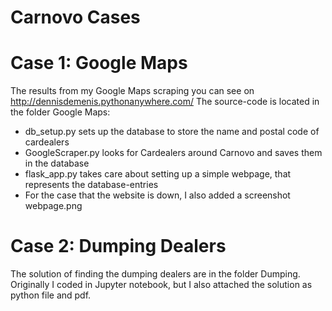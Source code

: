 # Carnovo Cases

# Case 1: Google Maps

The results from my Google Maps scraping you can see on http://dennisdemenis.pythonanywhere.com/
The source-code is located in the folder Google Maps: 
- db_setup.py sets up the database to store the name and postal code of cardealers
- GoogleScraper.py looks for Cardealers around Carnovo and saves them in the database
- flask_app.py takes care about setting up a simple webpage, that represents the database-entries
- For the case that the website is down, I also added a screenshot webpage.png

# Case 2: Dumping Dealers
The solution of finding the dumping dealers are in the folder Dumping. 
Originally I coded in Jupyter notebook, but I also attached the solution as python file and pdf.
